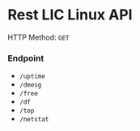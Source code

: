 # Rest LIC Linux API
HTTP Method: `GET`

### Endpoint
- `/uptime`
- `/dmesg`
- `/free`
- `/df`
- `/top`
- `/netstat`